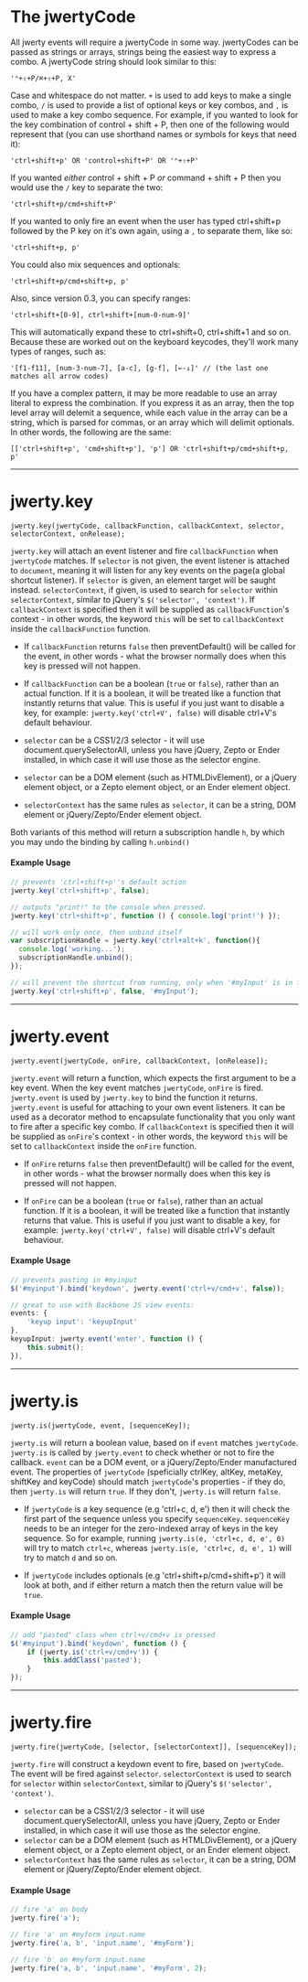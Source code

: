The jwertyCode
==============

All jwerty events will require a jwertyCode in some way. jwertyCodes can be
passed as strings or arrays, strings being the easiest way to express a combo.
A jwertyCode string should look similar to this:

    '⌃+⇧+P/⌘+⇧+P, X'

Case and whitespace do not matter. `+` is used to add keys to make a single
combo, `/` is used to provide a list of optional keys or key combos, and `,` is
used to make a key combo sequence. For example, if you wanted to look for the
key combination of control + shift + P, then one of the following would
represent that (you can use shorthand names or symbols for keys that need it):

    'ctrl+shift+p' OR 'control+shift+P' OR '⌃+⇧+P'

If you wanted *either* control + shift + P *or* command + shift + P then you
would use the `/` key to separate the two:

    'ctrl+shift+p/cmd+shift+P'

If you wanted to only fire an event when the user has typed ctrl+shift+p
followed by the P key on it's own again, using a `,` to separate them, like
so:

    'ctrl+shift+p, p'

You could also mix sequences and optionals:

    'ctrl+shift+p/cmd+shift+p, p'

Also, since version 0.3, you can specify ranges:

    'ctrl+shift+[0-9], ctrl+shift+[num-0-num-9]'

This will automatically expand these to ctrl+shift+0, ctrl+shift+1 and so on.
Because these are worked out on the keyboard keycodes, they'll work many types
of ranges, such as:

    '[f1-f11], [num-3-num-7], [a-c], [g-f], [←-↓]' // (the last one matches all arrow codes)

If you have a complex pattern, it may be more readable to use an array literal
to express the combination. If you express it as an array, then the top level
array will delemit a sequence, while each value in the array can be a string,
which is parsed for commas, or an array which will delimit optionals.
In other words, the following are the same:

    [['ctrl+shift+p', 'cmd+shift+p'], 'p'] OR 'ctrl+shift+p/cmd+shift+p, p'

--------------------------------------------------------------------------------

jwerty.key
==========

    jwerty.key(jwertyCode, callbackFunction, callbackContext, selector, selectorContext, onRelease);

`jwerty.key` will attach an event listener and fire `callbackFunction` when
`jwertyCode` matches. If `selector` is not given, the event listener is attached to `document`,
meaning it will listen for any key events on the page(a global shortcut
listener). If `selector` is given, an element target will be saught instead.
`selectorContext`, if given, is used to search for `selector` within
`selectorContext`, similar to jQuery's `$('selector', 'context')`. If
`callbackContext` is specified then it will be supplied as
`callbackFunction`'s context - in other words, the keyword `this` will be
set to `callbackContext` inside the `callbackFunction` function.

 - If `callbackFunction` returns `false` then preventDefault() will be
   called for the event, in other words - what the browser normally does when
   this key is pressed will not happen.

 - If `callbackFunction` can be a boolean (`true` or `false`), rather than an
   actual function. If it is a boolean, it will be treated like a function that
   instantly returns that value. This is useful if you just want to disable a
   key, for example: `jwerty.key('ctrl+V', false)` will disable ctrl+V's default
   behaviour.

 - `selector` can be a CSS1/2/3 selector - it will use
   document.querySelectorAll, unless you have jQuery, Zepto or Ender installed,
   in which case it will use those as the selector engine.
   
 - `selector` can be a DOM element (such as HTMLDivElement), or a jQuery
   element object, or a Zepto element object, or an Ender element object.
   
 - `selectorContext` has the same rules as `selector`, it can be a
   string, DOM element or jQuery/Zepto/Ender element object.



Both variants of this method will return a subscription handle `h`, by which you may undo the binding by calling `h.unbind()`


#### Example Usage
```javascript
// prevents 'ctrl+shift+p''s default action
jwerty.key('ctrl+shift+p', false);

// outputs "print!" to the console when pressed.
jwerty.key('ctrl+shift+p', function () { console.log('print!') });

// will work only once, then unbind itself
var subscriptionHandle = jwerty.key('ctrl+alt+k', function(){
  console.log('working...');
  subscriptionHandle.unbind();
});

// will prevent the shortcut from running, only when '#myInput' is in focus
jwerty.key('ctrl+shift+p', false, '#myInput');
```
--------------------------------------------------------------------------------

jwerty.event
==========

    jwerty.event(jwertyCode, onFire, callbackContext, [onRelease]);

`jwerty.event` will return a function, which expects the first argument to be a
key event. When the key event matches `jwertyCode`, `onFire`
is fired. `jwerty.event` is used by `jwerty.key` to bind the function it returns.
`jwerty.event` is useful for attaching to your own event listeners. It can be
used as a decorator method to encapsulate functionality that you only want to
fire after a specific key combo. If `callbackContext` is specified then it
will be supplied as `onFire`'s context - in other words, the
keyword `this` will be set to `callbackContext` inside the
`onFire` function.

 - If `onFire` returns `false` then preventDefault() will be
   called for the event, in other words - what the browser normally does when
   this key is pressed will not happen.

 - If `onFire` can be a boolean (`true` or `false`), rather than an
   actual function. If it is a boolean, it will be treated like a function that
   instantly returns that value. This is useful if you just want to disable a
   key, for example: `jwerty.key('ctrl+V', false)` will disable ctrl+V's default
   behaviour.

#### Example Usage
```javascript
// prevents pasting in #myinput
$('#myinput').bind('keydown', jwerty.event('ctrl+v/cmd+v', false));

// great to use with Backbone JS view events:
events: {
    'keyup input': 'keyupInput'
},
keyupInput: jwerty.event('enter', function () {
    this.submit();
}),
```
--------------------------------------------------------------------------------

jwerty.is
==========

    jwerty.is(jwertyCode, event, [sequenceKey]);

`jwerty.is` will return a boolean value, based on if `event` matches
`jwertyCode`. `jwerty.is` is called by `jwerty.event` to check whether or
not to fire the callback. `event` can be a DOM event, or a
jQuery/Zepto/Ender manufactured event. The properties of `jwertyCode`
(speficially ctrlKey, altKey, metaKey, shiftKey and keyCode) should match
`jwertyCode`'s properties - if they do, then `jwerty.is` will return `true`.
If they don't, `jwerty.is` will return `false`.

 - If `jwertyCode` is a key sequence (e.g 'ctrl+c, d, e') then it will check
   the first part of the sequence unless you specify `sequenceKey`.
   `sequenceKey` needs to be an integer for the zero-indexed array of keys
   in the key sequence. So for example, running `jwerty.is(e, 'ctrl+c, d, e', 0)`
   will try to match `ctrl+c`, whereas `jwerty.is(e, 'ctrl+c, d, e', 1)` will
   try to match `d` and so on.

 - If `jwertyCode` includes optionals (e.g 'ctrl+shift+p/cmd+shift+p') it
   will look at both, and if either return a match then the return value will be
   `true`.

#### Example Usage
```javascript
// add "pasted" class when ctrl+v/cmd+v is pressed
$('#myinput').bind('keydown', function () {
    if (jwerty.is('ctrl+v/cmd+v')) {
        this.addClass('pasted');
    }
});
```
--------------------------------------------------------------------------------

jwerty.fire
==========

    jwerty.fire(jwertyCode, [selector, [selectorContext]], [sequenceKey]);

`jwerty.fire` will construct a keydown event to fire, based on `jwertyCode`.
The event will be fired against `selector`. `selectorContext` is used to
search for `selector` within `selectorContext`, similar to jQuery's
`$('selector', 'context')`.

 - `selector` can be a CSS1/2/3 selector - it will use
   document.querySelectorAll, unless you have jQuery, Zepto or Ender installed,
   in which case it will use those as the selector engine.
 - `selector` can be a DOM element (such as HTMLDivElement), or a jQuery
   element object, or a Zepto element object, or an Ender element object.
 - `selectorContext` has the same rules as `selector`, it can be a
   string, DOM element or jQuery/Zepto/Ender element object.

#### Example Usage
```javascript
// fire 'a' on body
jwerty.fire('a');

// fire 'a' on #myform input.name
jwerty.fire('a, b', 'input.name', '#myForm');

// fire 'b' on #myform input.name
jwerty.fire('a, b', 'input.name', '#myForm', 2);
```
